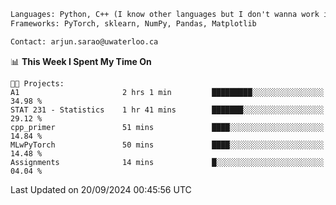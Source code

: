 ```txt
Languages: Python, C++ (I know other languages but I don't wanna work in em)
Frameworks: PyTorch, sklearn, NumPy, Pandas, Matplotlib

Contact: arjun.sarao@uwaterloo.ca
```

<!--START_SECTION:waka-->
📊 **This Week I Spent My Time On** 

```text
🐱‍💻 Projects: 
A1                       2 hrs 1 min         █████████░░░░░░░░░░░░░░░░   34.98 % 
STAT 231 - Statistics    1 hr 41 mins        ███████░░░░░░░░░░░░░░░░░░   29.12 % 
cpp_primer               51 mins             ████░░░░░░░░░░░░░░░░░░░░░   14.84 % 
MLwPyTorch               50 mins             ████░░░░░░░░░░░░░░░░░░░░░   14.48 % 
Assignments              14 mins             █░░░░░░░░░░░░░░░░░░░░░░░░   04.04 % 
```


 Last Updated on 20/09/2024 00:45:56 UTC
<!--END_SECTION:waka-->
